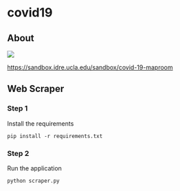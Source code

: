 # covid19

## About
<img src="https://sandbox.idre.ucla.edu/sandbox/wp-content/uploads/2020/03/image-8-1024x446.png">

https://sandbox.idre.ucla.edu/sandbox/covid-19-maproom


## Web Scraper
### Step 1
Install the requirements

`pip install -r requirements.txt`

### Step 2
Run the application

`python scraper.py`
